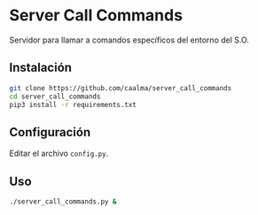 # Server Call Commands

Servidor para llamar a comandos específicos del entorno del S.O.


## Instalación

```bash
git clone https://github.com/caalma/server_call_commands
cd server_call_commands
pip3 install -r requirements.txt
```

## Configuración

Editar el archivo `config.py`.

## Uso

```bash
./server_call_commands.py &
```
